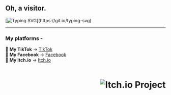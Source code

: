 ## Oh, a visitor.

[![Typing SVG](https://readme-typing-svg.herokuapp.com?font=Fira+Code&pause=1000&color=9F00FF&background=E7E8FF00&width=435&lines=Hay+There%2C+I+am+Depresso...;I+write+code+for+sheer+pleasure.)](https://git.io/typing-svg)

---

### My platforms -

🖤 **My TikTok** -> [TikTok](https://www.tiktok.com/@depressolofi5)  
💙 **My Facebook** -> [Facebook](https://www.facebook.com/share/98qaCMS8J48ZCZRo)  
💜 **My Itch.io** -> [Itch.io](https://depressolofi.itch.io)

<h1 style="float: right; margin-left: 10px;">
  <img src="https://img.itch.zone/aW1nLzE2ODAxNjMwLnBuZw==/315x250%23c/Q7qthF.png" alt="Itch.io Project">
</h1>
